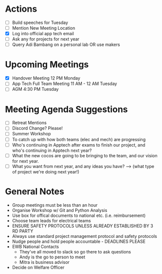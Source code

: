 # Actions
- [ ] Build speeches for Tuesday
- [ ] Mention New Meeting Location
- [x] Log into official app tech email
- [ ] Ask any for projects for next year
- [ ] Query Adi Bambang on a personal lab OR use makers

# Upcoming Meetings
- [x] Handover Meeting 12 PM Monday
- [ ] App Tech Full Team Meeting 11 AM - 12 AM Tuesday
- [ ] AGM 4:30 PM Tuesday

# Meeting Agenda Suggestions
- [ ] Retreat Mentions
- [ ] Discord Change? Please!
- [ ] Summer Workshop
- [ ] To catch up with how both teams (elec and mech) are progressing
- [ ] Who's continuing in Apptech after exams to finish our project, and who's continuing in Apptech next year?
- [ ] What the new cocos are going to be bringing to the team, and our vision for next year.
- [ ] What you want from next year, and any ideas you have? --> (what type of project we're doing next year!)

# General Notes
- Group meetings must be less than an hour
- Organise Workshop w/ Git and Python Analysis
- Use box for offical documents to national etc. (i.e. reimbursement)
- Choose team leads for electrical teams
- ENSURE SAFETY PROTOCOLS UNLESS ALREADY ESTABLISHED BY 3 RD PARTY
- Always use standard project management protocol and safety protocols
- Nudge people and hold people accountable - DEADLINES PLEASE
- EWB National Contacts
    - They've all moved to slack so go there to ask questions
    - Andy is the go to person to meet
    - Mitra is business advisor
- Decide on Welfare Officer